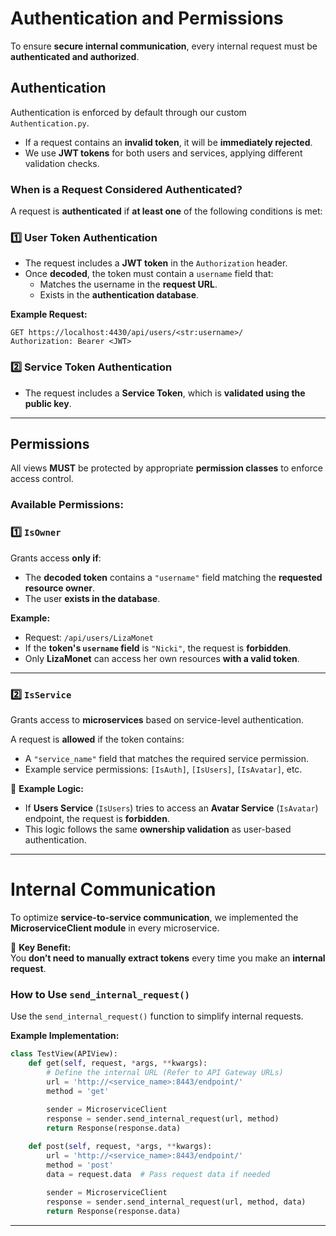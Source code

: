 # **Authentication and Permissions**

To ensure **secure internal communication**, every internal request must be **authenticated and authorized**.

## **Authentication**

Authentication is enforced by default through our custom `Authentication.py`.

- If a request contains an **invalid token**, it will be **immediately rejected**.
- We use **JWT tokens** for both users and services, applying different validation checks.

### **When is a Request Considered Authenticated?**

A request is **authenticated** if **at least one** of the following conditions is met:

### 1️⃣ **User Token Authentication**
- The request includes a **JWT token** in the `Authorization` header.
- Once **decoded**, the token must contain a `username` field that:
  - Matches the username in the **request URL**.
  - Exists in the **authentication database**.

**Example Request:**
```http
GET https://localhost:4430/api/users/<str:username>/
Authorization: Bearer <JWT>
```

### 2️⃣ **Service Token Authentication**
- The request includes a **Service Token**, which is **validated using the public key**.

---

## **Permissions**

All views **MUST** be protected by appropriate **permission classes** to enforce access control.

### **Available Permissions:**

### 1️⃣ `IsOwner`
Grants access **only if**:
- The **decoded token** contains a `"username"` field matching the **requested resource owner**.
- The user **exists in the database**.

**Example:**
- Request: `/api/users/LizaMonet`
- If the **token's `username` field** is `"Nicki"`, the request is **forbidden**.
- Only **LizaMonet** can access her own resources **with a valid token**.

---

### 2️⃣ `IsService`
Grants access to **microservices** based on service-level authentication.

A request is **allowed** if the token contains:
- A `"service_name"` field that matches the required service permission.
- Example service permissions: `[IsAuth]`, `[IsUsers]`, `[IsAvatar]`, etc.

🔹 **Example Logic:**
- If **Users Service** (`IsUsers`) tries to access an **Avatar Service** (`IsAvatar`) endpoint, the request is **forbidden**.
- This logic follows the same **ownership validation** as user-based authentication.

---

# **Internal Communication**

To optimize **service-to-service communication**, we implemented the **MicroserviceClient module** in every microservice.

🔹 **Key Benefit:**  
You **don’t need to manually extract tokens** every time you make an **internal request**.

### **How to Use `send_internal_request()`**

Use the `send_internal_request()` function to simplify internal requests.

**Example Implementation:**

```python
class TestView(APIView):
    def get(self, request, *args, **kwargs):
        # Define the internal URL (Refer to API Gateway URLs)
        url = 'http://<service_name>:8443/endpoint/'
        method = 'get'
        
        sender = MicroserviceClient
        response = sender.send_internal_request(url, method)
        return Response(response.data)

    def post(self, request, *args, **kwargs):
        url = 'http://<service_name>:8443/endpoint/'
        method = 'post'
        data = request.data  # Pass request data if needed
        
        sender = MicroserviceClient
        response = sender.send_internal_request(url, method, data)
        return Response(response.data)
```

---
